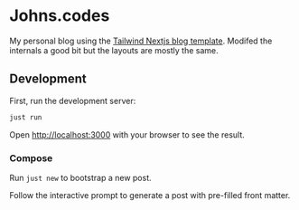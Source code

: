 # Johns.codes

My personal blog using the [Tailwind Nextjs blog template](https://github.com/timlrx/tailwind-nextjs-starter-blog). 
Modifed the internals a good bit but the layouts are mostly the same.

## Development

First, run the development server:

```bash
just run
```

Open [http://localhost:3000](http://localhost:3000) with your browser to see the result.

### Compose

Run `just new` to bootstrap a new post.

Follow the interactive prompt to generate a post with pre-filled front matter.
